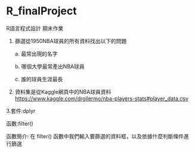 # R_finalProject
R語言程式設計 期末作業

1. 篩選從1950NBA球員的所有資料找出以下的問題

    a. 最常出現的名字

    b. 哪個大學最常產出NBA球員

    c. 誰的球員生涯最長

2. 資料集是從Kaggle網頁中的NBA球員資料 https://www.kaggle.com/drgilermo/nba-players-stats#player_data.csv

3.套件:dplyr

   函數:filter()

   函數簡介: 在 filter() 函數中我們輸入要篩選的資料框，以及依據什麼判斷條件進行篩選 

